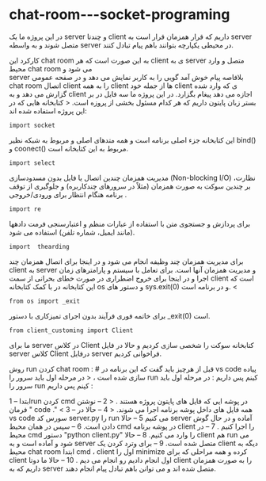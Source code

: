 # chat-room---socket-programing
در این پروژه ما یک server و چندتا client  داریم که قرار همزمان قرار است به server متصل شوند و به واسطه server در  محیطی یکپارچه بتوانند باهم پیام تبادل کنند. 
                                                                                                                                                          
کارکرد این chat room به این صورت است که هر client ی به server متصل و وارد محیط chat room می شود و          
 server بلافاصه پیام خوش آمد گویی را به کاربر نمایش می دهد و در صفحه عمومی chat room اتصال client را به همه client ها از جمله خود client ی که وارد شده گزارش می دهد و به client  اجازه می دهد پیغام بگزارد. 
در این پروژه ما سه فایل در بر بستر زبان پایتون داریم که هر کدام مسئول بخشی از پروزه است. <
کتابخانه هایی که در این پروژه استفاده شده اند: 
```
import socket
```
این کتابخانه جزء اصلی برنامه است و همه متدهای اصلی و مربوط به شبکه نظیر bind() و coonect() مربوط به این کتابخانه است.
```
import select
```
مدیریت همزمان چندین اتصال یا فایل بدون مسدودسازی (Non-blocking I/O) ،نظارت بر چندین سوکت به صورت همزمان (مثلاً در سرورهای چندکاربره) و جلوگیری از توقف برنامه هنگام انتظار برای ورودی/خروجی . 
```
import re
```
برای پردازش و جستجوی متن با استفاده از عبارات منظم و اعتبارسنجی فرمت دادهها (مانند ایمیل، شماره تلفن) استفاده می شود.
```
import  thearding 
```
برای مدیریت همزمان چند وظیفه انجام می شود و در اینجا برای اتصال همزمان چند client به server و مدیریت همزمان آنها است.
برای تعامل با سیستم و پارامترهای زمان اجرا و در اینجا برای خروج اضطراری در صورت خطای بحرانی از سمت client است که این کتابخانه در با کمک کتابخانه os و دستور های sys.exit(0) و  در برنامه است. <
```
from os import _exit
```
برای خاتمه فوری فرآیند بدون اجرای تمیزکاری با دستور _exit(0) است.
```
from client_customing import Client
```
ما برای server در کلاس Client کتابخانه سوکت را شخصی سازی کردیم و حالا در فایل server کلاس Client درفایل server فراخوانی کردیم.

روش run کردن chat room  :                                                                                                                                           #
قبل از هرچیز باید گفت که این برنامه در vs code  پیاده سازی شده است ، <
در مرحله اول باید سرور را run کینم پس داریم :
در مرحله اول باید سرور را run کینم پس داریم :

1 – ابتداrun  کردن cmd  در پوشه ایی که فایل های پایتون پروژه هستند . <
2 – نوشتن فرمان " code ."  <
3 – همه فایل های داخل پوشه برنامه اجرا می شوند. <
4 – حالا در vs code سورس کد server.py را run می کنیم 
5 – حالا server آماده و در حال گوش دادن است.
6 – سپس در همان محیط cmd  در پوشه برنامه  client را اجرا کنیم .
7 – در محیط cmd دستور "python client.py" را وارد می کنیم.
8 – حالا client هم run می شود و آماده است و به server متصل شده است.
9 – برای وترد کردن یک client  دیگه به محیط chat room  ابتدا cmd  ، client اول را    minimize کرده و همه مراحلی که برای client اول انجام دادیم رو انجام می دیم .
10 – حالا ما دوتا client  را به صورت همزمان داریم که به server  متصل شده اند و می توانن باهم تبادل پیام انجام دهند.












